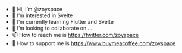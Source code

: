 - 👋 Hi, I’m @zoyspace
- 👀 I’m interested in Svelte
- 🌱 I’m currently learning Flutter and Svelte
- 💞️ I’m looking to collaborate on ...
- 📫 How to reach me is https://twitter.com/zoyspace
- :candy: How to support me is https://www.buymeacoffee.com/zoyspace

<!---
zoyspace/zoyspace is a ✨ special ✨ repository because its `README.md` (this file) appears on your GitHub profile.
You can click the Preview link to take a look at your changes.
--->
